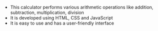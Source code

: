  - This calculator performs various arithmetic operations like addition, subtraction, multiplication, division
 - It is developed using HTML, CSS and JavaScript
 - It is easy to use and has a user-friendly interface
